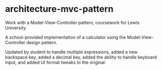 # architecture-mvc-pattern
Work with a Model-View-Controller pattern, coursework for Lewis University.

A school-provided implementation of a calculator
using the Model-View-Controller design pattern.

Updated by student to handle multiple expressions,
added a new backspace key, added a decimal key,
added the ability to handle keyboard input,
and added UI format tweaks to the original.
